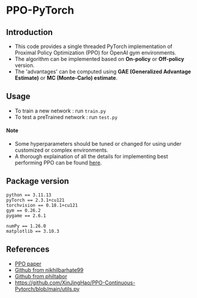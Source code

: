 # PPO-PyTorch


## Introduction

- This code provides a single threaded PyTorch implementation of Proximal Policy Optimization (PPO) for OpenAI gym environments.
- The algorithm can be implemented based on **On-policy** or **Off-policy** version.
- The 'advantages' can be computed using **GAE (Generalized Advantage Estimate)** or **MC (Monte-Carlo) estimate**.


## Usage

- To train a new network : run `train.py`
- To test a preTrained network : run `test.py`

#### Note

- Some hyperparameters should be tuned or changed for using under customized or complex environments.
- A thorough explaination of all the details for implementing best performing PPO can be found [here](https://iclr-blog-track.github.io/2022/03/25/ppo-implementation-details/). 


## Package version

```
python == 3.11.13  
pyTorch == 2.3.1+cu121  
torchvision == 0.18.1+cu121  
gym == 0.26.2  
pygame == 2.6.1  
```

```
numPy == 1.26.0  
matplotlib == 3.10.3 
```


## References

- [PPO paper](https://arxiv.org/abs/1707.06347)
- [Github from nikhilbarhate99](https://github.com/nikhilbarhate99/PPO-PyTorch) 
- [Github from philtabor](https://github.com/philtabor/Youtube-Code-Repository/tree/master/ReinforcementLearning/PolicyGradient/PPO/torch)
- https://github.com/XinJingHao/PPO-Continuous-Pytorch/blob/main/utils.py


